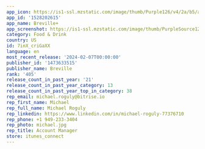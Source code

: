 ```yaml
---
app_icon: https://is1-ssl.mzstatic.com/image/thumb/Purple126/v4/2a/b5/a7/2ab5a72a-d82d-623d-442b-8a2538450d9d/AppIcon-1x_U007ephone-0-85-220-0.png/1024x1024bb.png
app_id: '1528202615'
app_name: Breville+
app_screenshot: https://is1-ssl.mzstatic.com/image/thumb/PurpleSource126/v4/5d/ba/69/5dba69a8-8436-22dc-f8cd-d7db1f943bce/92f1a5da-746e-4c23-a11b-f8a03441ab54_BrevillePlus_App_Tiles_iOS-1284x2778_C23_01-alpha_off.png/1284x2778bb.png
category: Food & Drink
country: US
id: 7inX_criGaXX
language: en
most_recent_release: '2024-02-07T00:00:00'
publisher_id: '1473633515'
publisher_name: Breville
rank: '405'
release_count_in_past_year: '21'
release_count_in_past_year_category: 13
release_count_in_past_year_top_in_category: 38
rep_email: michael.roguly@bitrise.io
rep_first_name: Michael
rep_full_name: Michael Roguly
rep_linkedin: https://www.linkedin.com/in/michael-roguly-77376710
rep_phone: +1 949-233-3404
rep_photo: michael.jpg
rep_title: Account Manager
store: itunes_connect
---
```

